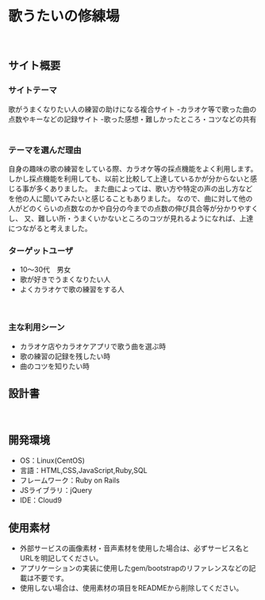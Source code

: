 # 歌うたいの修練場
​
## サイト概要
### サイトテーマ
歌がうまくなりたい人の練習の助けになる複合サイト
-カラオケ等で歌った曲の点数やキーなどの記録サイト
-歌った感想・難しかったところ・コツなどの共有
​
### テーマを選んだ理由
自身の趣味の歌の練習をしている際、カラオケ等の採点機能をよく利用します。
しかし採点機能を利用しても、以前と比較して上達しているかが分からないと感じる事が多くありました。
また曲によっては、歌い方や特定の声の出し方などを他の人に聞いてみたいと感じることもありました。
なので、曲に対して他の人がどのくらいの点数なのかや自分の今までの点数の伸び具合等が分かりやすくし、
又、難しい所・うまくいかないところのコツが見れるようになれば、上達につながると考えました。
​
### ターゲットユーザ
- 10～30代　男女
- 歌が好きでうまくなりたい人
- よくカラオケで歌の練習をする人

​
### 主な利用シーン
- カラオケ店やカラオケアプリで歌う曲を選ぶ時
- 歌の練習の記録を残したい時
- 曲のコツを知りたい時
​
## 設計書
<!--テーマを設定・提出する時点では不要です-->
​
## 開発環境
- OS：Linux(CentOS)
- 言語：HTML,CSS,JavaScript,Ruby,SQL
- フレームワーク：Ruby on Rails
- JSライブラリ：jQuery
- IDE：Cloud9
​
## 使用素材
- 外部サービスの画像素材・音声素材を使用した場合は、必ずサービス名とURLを明記してください。
- アプリケーションの実装に使用したgem/bootstrapのリファレンスなどの記載は不要です。
- 使用しない場合は、使用素材の項目をREADMEから削除してください。

